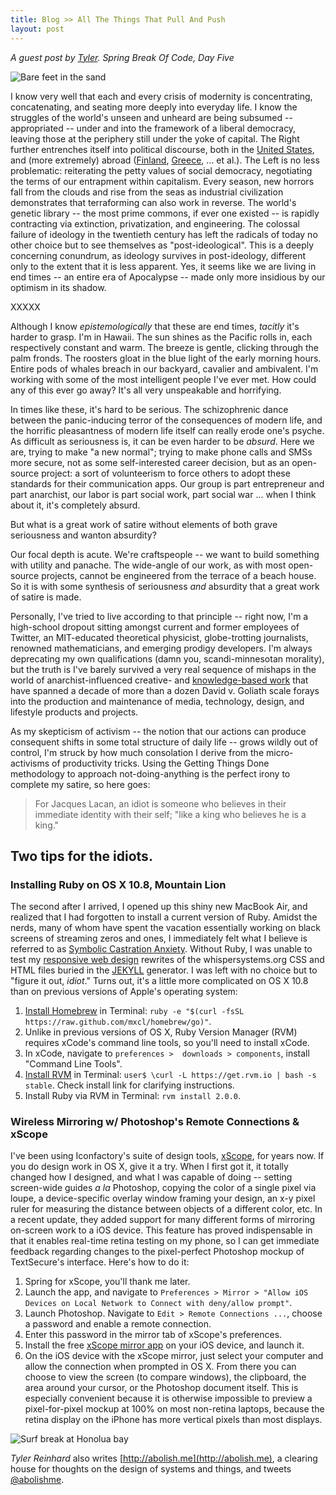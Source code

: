 ```yaml
---
title: Blog >> All The Things That Pull And Push
layout: post
---
```


*A guest post by [Tyler](https://twitter.com/abolishme). Spring Break Of Code, Day Five*


<img src="/blog/images/feet.png" class="nice" alt="Bare feet in the sand" />

I know very well that each and every crisis of modernity is concentrating, concatenating, and seating more deeply into 
everyday life. I know the struggles of the world's unseen and unheard are being subsumed -- appropriated -- under and 
into the framework of a liberal democracy, leaving those at the periphery still under the yoke of capital. The Right further 
entrenches itself into political discourse, both in the [United States](http://www.alecexposed.org/), and (more extremely) 
abroad ([Finland](http://yle.fi/uutiset/book_racism_becoming_more_acceptable_in_finland/6360055), 
[Greece](http://www.economist.com/blogs/charlemagne/2013/03/greek-politics), ... et al.). The Left is no less problematic: 
reiterating the petty values of social democracy, negotiating the terms of our entrapment within capitalism. Every season, 
new horrors fall from the clouds and rise from the seas as industrial civilization demonstrates that terraforming can also 
work in reverse. The world's genetic library -- the most prime commons, if ever one existed -- is rapidly contracting via 
extinction, privatization, and engineering. The colossal failure of ideology in the twentieth century has left the radicals 
of today no other choice but to see themselves as "post-ideological". This is a deeply concerning conundrum, as ideology 
survives in post-ideology, different only to the extent that it is less apparent. Yes, it seems like we are living in end 
times -- an entire era of Apocalypse -- made only more insidious by our optimism in its shadow.

XXXXX

Although I know *epistemologically* that these are end times, *tacitly* it's harder to grasp. I'm in Hawaii. The sun shines 
as the Pacific rolls in, each respectively constant and warm. The breeze is gentle, clicking through the palm fronds. The 
roosters gloat in the blue light of the early morning hours. Entire pods of whales breach in our backyard, cavalier and 
ambivalent. I'm working with some of the most intelligent people I've ever met. How could any of this ever go away? It's 
all very unspeakable and horrifying.

In times like these, it's hard to be serious. The schizophrenic dance between the panic-inducing terror of the consequences 
of modern life, and the horrific pleasantness of modern life itself can really erode one's psyche. As difficult as seriousness 
is, it can be even harder to be *absurd*. Here we are, trying to make "a new normal"; trying to make phone calls and SMSs 
more secure, not as some self-interested career decision, but as an open-source project: a sort of volunteerism to force 
others to adopt these standards for their communication apps. Our group is part entrepreneur and part anarchist, our labor 
is part social work, part social war ... when I think about it, it's completely absurd. 

But what is a great work of satire without elements of both grave seriousness and wanton absurdity? 

Our focal depth is acute. We're craftspeople -- we want to build something with utility and panache. The wide-angle of our 
work, as with most open-source projects, cannot be engineered from the terrace of a beach house. So it is with some synthesis 
of seriousness *and* absurdity that a great work of satire is made. 

Personally, I've tried to live according to that principle -- right now, I'm a high-school dropout sitting amongst current 
and former employees of Twitter, an MIT-educated theoretical physicist, globe-trotting journalists, renowned mathematicians, 
and emerging prodigy developers. I'm always deprecating my own qualifications (damn you, scandi-minnesotan morality), but the 
truth is I've barely survived a very real sequence of mishaps in the world of anarchist-influenced creative- and 
[knowledge-based work](http://en.wikipedia.org/wiki/Knowledge_worker) that have spanned a decade of more than a dozen 
David v. Goliath scale forays into the production and maintenance of media, technology, design, and lifestyle products 
and projects. 

As my skepticism of activism -- the notion that our actions can produce consequent shifts in some total structure of daily 
life -- grows wildly out of control, I'm struck by how much consolation I derive from the micro-activisms of productivity 
tricks. Using the Getting Things Done methodology to approach not-doing-anything is the perfect irony to complete my satire, 
so here goes:

> For Jacques Lacan, an idiot is someone who believes in their immediate identity with their self; "like a king who believes he is a king."

## Two tips for the idiots.

### Installing Ruby on OS X 10.8, Mountain Lion

The second after I arrived, I opened up this shiny new MacBook Air, and realized that I had forgotten to install a current 
version of Ruby. Amidst the nerds, many of whom have spent the vacation essentially working on black screens of streaming 
zeros and ones, I immediately felt what I believe is referred to as 
[Symbolic Castration Anxiety](http://en.wikipedia.org/wiki/Castration_complex). Without Ruby, I was unable to test my 
[responsive web design](http://mediaqueri.es/) rewrites of the whispersystems.org CSS and HTML files buried in the 
[JEKYLL](http://jekyllrb.com/) generator. I was left with no choice but to "figure it out, *idiot*." Turns out, it's a 
little more complicated on OS X 10.8 than on previous versions of Apple's operating system: 

1. [Install Homebrew](http://mxcl.github.com/homebrew/) in Terminal: `ruby -e "$(curl -fsSL https://raw.github.com/mxcl/homebrew/go)"`.
2. Unlike in previous versions of OS X, Ruby Version Manager (RVM) requires xCode's command line tools, so you'll need to install xCode.
3. In xCode, navigate to `preferences >  downloads > components`, install "Command Line Tools".
4. [Install RVM](https://rvm.io/rvm/install/) in Terminal: `user$ \curl -L https://get.rvm.io | bash -s stable`. Check install link for clarifying instructions.
5. Install Ruby via RVM in Terminal: `rvm install 2.0.0`.

### Wireless Mirroring w/ Photoshop's Remote Connections & xScope

I've been using Iconfactory's suite of design tools, [xScope](http://xscopeapp.com/), for years now. If you do design work 
in OS X, give it a try. When I first got it, it totally changed how I designed, and what I was capable of doing -- setting 
screen-wide guides *a la* Photoshop, copying the color of a single pixel via loupe, a device-specific overlay window framing 
your design, an x-y pixel ruler for measuring the distance between objects of a different color, etc. In a recent update, 
they added support for many different forms of mirroring on-screen work to a iOS device. This feature has proved indispensable 
in that it enables real-time retina testing on my phone, so I can get immediate feedback regarding changes to the pixel-perfect 
Photoshop mockup of TextSecure's interface. Here's how to do it:

1. Spring for xScope, you'll thank me later.
2. Launch the app, and navigate to `Preferences > Mirror > "Allow iOS Devices on Local Network to Connect with deny/allow prompt"`.
3. Launch Photoshop. Navigate to `Edit > Remote Connections ...`, choose a password and enable a remote connection.
5. Enter this password in the mirror tab of xScope's preferences.
6. Install the free [xScope mirror app](https://itunes.apple.com/app/xscope-mirror/id488819289) on your iOS device, and launch it. 
7. On the iOS device with the xScope mirror, just select your computer and allow the connection when prompted in OS X. From there you can choose to view the screen (to compare windows), the clipboard, the area around your cursor, or the Photoshop document itself. This is especially convenient because it is otherwise impossible to preview a pixel-for-pixel mockup at 100% on most non-retina laptops, because the retina display on the iPhone has more vertical pixels than most displays.

<img src="/blog/images/waves.png" class="nice" alt="Surf break at Honolua bay" />

*Tyler Reinhard* also writes [http://abolish.me](http://abolish.me), a clearing house for thoughts on the design of systems and things, and 
tweets [@abolishme](https://twitter.com/abolishme).
